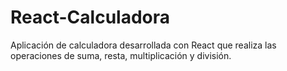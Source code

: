 # React-Calculadora
Aplicación de calculadora desarrollada con React que realiza las operaciones de suma, resta, multiplicación y división.
